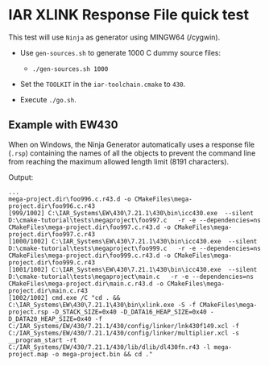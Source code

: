 # IAR XLINK Response File quick test

This test will use `Ninja` as generator using MINGW64 (/cygwin).

- Use `gen-sources.sh` to generate 1000 C dummy source files:
  - `./gen-sources.sh 1000`

- Set the `TOOLKIT` in the `iar-toolchain.cmake` to `430`.
- Execute `./go.sh`.


## Example with EW430
When on Windows, the Ninja Generator automatically uses a response file (`.rsp`) containing the names of all the objects to prevent the command line from reaching the maximum allowed length limit (8191 characters).

Output:
```
...
mega-project.dir\foo996.c.r43.d -o CMakeFiles\mega-project.dir\foo996.c.r43
[999/1002] C:\IAR_Systems\EW\430\7.21.1\430\bin\icc430.exe  --silent D:\cmake-tutorial\tests\megaproject\foo997.c   -r -e --dependencies=ns CMakeFiles\mega-project.dir\foo997.c.r43.d -o CMakeFiles\mega-project.dir\foo997.c.r43
[1000/1002] C:\IAR_Systems\EW\430\7.21.1\430\bin\icc430.exe  --silent D:\cmake-tutorial\tests\megaproject\foo999.c   -r -e --dependencies=ns CMakeFiles\mega-project.dir\foo999.c.r43.d -o CMakeFiles\mega-project.dir\foo999.c.r43
[1001/1002] C:\IAR_Systems\EW\430\7.21.1\430\bin\icc430.exe  --silent D:\cmake-tutorial\tests\megaproject\main.c   -r -e --dependencies=ns CMakeFiles\mega-project.dir\main.c.r43.d -o CMakeFiles\mega-project.dir\main.c.r43
[1002/1002] cmd.exe /C "cd . && C:\IAR_Systems\EW\430\7.21.1\430\bin\xlink.exe -S -f CMakeFiles\mega-project.rsp -D_STACK_SIZE=0x40 -D_DATA16_HEAP_SIZE=0x40 -D_DATA20_HEAP_SIZE=0x40 -f C:/IAR_Systems/EW/430/7.21.1/430/config/linker/lnk430f149.xcl -f C:/IAR_Systems/EW/430/7.21.1/430/config/linker/multiplier.xcl -s __program_start -rt C:/IAR_Systems/EW/430/7.21.1/430/lib/dlib/dl430fn.r43 -l mega-project.map -o mega-project.bin && cd ."
```
